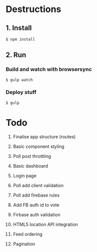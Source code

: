 # Destructions

## 1. Install

```bash
$ npm install
```

## 2. Run

### Build and watch with browsersync
```
$ gulp watch 
```

### Deploy stuff
```
$ gulp
```

# Todo

1. Finalise app structure (routes)

1. Basic component styling

1. Poll post throttling

1. Basic dashboard
1. Login page

1. Poll add client validation
1. Poll add firebase rules

1. Add FB auth id to vote
1. Firbase auth validation

1. HTML5 location API integration

1. Feed ordering
1. Pagination